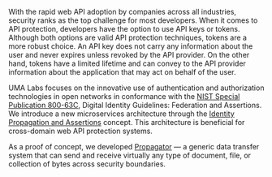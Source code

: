 With the rapid web API adoption by companies across all industries, security ranks as the top challenge for most developers. When it comes to API protection, developers have the option to use API keys or tokens. Although both options are valid API protection techniques, tokens are a more robust choice. An API key does not carry any information about the user and never expires unless revoked by the API provider. On the other hand, tokens have a limited lifetime and can convey to the API provider information about the application that may act on behalf of the user.

UMA Labs focuses on the innovative use of authentication and authorization technologies in open networks in conformance with the [NIST Special Publication 800-63C](https://pages.nist.gov/800-63-3/sp800-63c.html), Digital Identity Guidelines: Federation and Assertions. We introduce a new microservices architecture through the [Identity Propagation and Assertions](https://github.com/umalabs/identity-propagation-and-assertions) concept. This architecture is beneficial for cross-domain web API protection systems.

As a proof of concept, we developed [Propagator](https://github.com/umalabs/propagator) — a generic data transfer system that can send and receive virtually any type of document, file, or collection of bytes across security boundaries.
